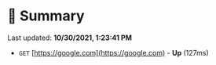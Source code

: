 # 📖 Summary
Last updated: **10/30/2021, 1:23:41 PM**

- `GET` [https://google.com](https://google.com) - **Up** (127ms)
